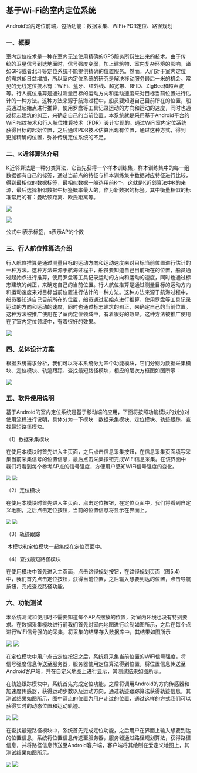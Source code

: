 ## 基于Wi-Fi的室内定位系统
Android室内定位前端，包括功能：数据采集、WiFi+PDR定位、路径规划
### 一、概要

​        室内定位技术是一种在室内无法使用精确的GPS服务所衍生出来的技术。由于传统的卫星信号到达地面时，信号强度变弱，加上建筑物、室内复杂环境的影响，诸如GPS或者北斗等定位系统不能提供精确的位置服务。然而，人们对于室内定位的需求却日益增加，所以室内定位系统的研究是解决移动服务最后一米的机会。常见的无线定位技术有：WiFi、蓝牙、红外线、超宽带、RFID、ZigBee和超声波等。行人航位推算是通过测量目标的运动方向和运动速度来对目标当前位置进行估计的一种方法。这种方法来源于航海过程中，船员要知道自己目前所在的位置，船员通过起始点进行推算，使用罗盘等工具记录运动的方向和运动的速度，同时也通过标志建筑的纠正，来确定自己的当前位置。本系统就是采用基于Android平台的WiFi指纹技术和行人航位推算技术（PDR）设计实现的。通过WiFi室内定位系统获得目标的起始位置，之后通过PDR技术估算出现有位置，通过这种方式，得到更加精确的位置，弥补传统定位系统的不足。

### 二、K近邻算法介绍

​       K近邻算法是一种分类算法，它首先获得一个样本训练集，样本训练集中的每一组数据都有自己的标签，通过当前点的特征与样本训练集中数据对应特征进行比较，得到最相似的数据标签，最相似数据一般选用前K个，这就是K近邻算法中K的来源，最后选择相似数据中标签概率最大的，作为新数据的标签。其中衡量相似的标准常用的有：曼哈顿距离、欧氏距离等。

![](https://cdn.jsdelivr.net/gh/GXW19961104/photoCloud/blogImg/20200520232130.png)

![](https://cdn.jsdelivr.net/gh/GXW19961104/photoCloud/blogImg/20200520232255.png)

公式中i表示标签，n表示AP的个数

### 三、行人航位推算法介绍

​        行人航位推算是通过测量目标的运动方向和运动速度来对目标当前位置进行估计的一种方法。这种方法来源于航海过程中，船员要知道自己目前所在的位置，船员通过起始点进行推算，使用罗盘等工具记录运动的方向和运动的速度，同时也通过标志建筑的纠正，来确定自己的当前位置。行人航位推算是通过测量目标的运动方向和运动速度来对目标当前位置进行估计的一种方法。这种方法来源于航海过程中，船员要知道自己目前所在的位置，船员通过起始点进行推算，使用罗盘等工具记录运动的方向和运动的速度，同时也通过标志建筑的纠正，来确定自己的当前位置。这种方法被推广使用在了室内定位领域中，有着很好的效果。这种方法被推广使用在了室内定位领域中，有着很好的效果。

![](https://cdn.jsdelivr.net/gh/GXW19961104/photoCloud/blogImg/20200520232329.png)

### 四、总体设计方案

​       根据系统需求分析，我们可以将本系统分为四个功能模块，它们分别为数据采集模块、定位模块、轨迹跟踪、查找最短路径模块，相应的层次方框图如图所示：

![](https://cdn.jsdelivr.net/gh/GXW19961104/photoCloud/blogImg/20200520232359.png)

### 五、软件使用说明

​       基于Android的室内定位系统是基于移动端的应用，下面将按照功能模块的划分对使用流程进行说明，具体分为一下模块：数据采集模块、定位模块、轨迹跟踪、查找最短路径模块。

（1）数据采集模块

​       在使用本模块时首先进入主页面，之后点击信息采集按钮，在信息采集页面填写采集当前采集信号的位置信息，最后点击采集按钮完成WiFi信息采集。在该界面中我们将看到每个参考AP点的信号强度，方便用户感知WiFi信号强度的变化。  

<img src="https://cdn.jsdelivr.net/gh/GXW19961104/photoCloud/blogImg/20200520232439.png" style="zoom:80%;" />  <img src="https://cdn.jsdelivr.net/gh/GXW19961104/photoCloud/blogImg/20200520232458.png" style="zoom:80%;" />

（2）定位模块

​       在使用本模块时首先进入主页面，点击定位按钮，在定位页面中，我们将看到自定义地图，之后点击定位按钮，当前的位置信息将显示在界面上。

<img src="https://cdn.jsdelivr.net/gh/GXW19961104/photoCloud/blogImg/20200521002120.png" style="zoom:80%;" />  <img src="https://cdn.jsdelivr.net/gh/GXW19961104/photoCloud/blogImg/20200521002133.png" style="zoom:80%;" />



（3）轨迹跟踪

​       本模块和定位模块一起集成在定位页面中。

（4）查找最短路径模块

​       在使用模块中首先进入主页面，点击路径规划按钮，在路径规划页面（图5.4）中，我们首先点击定位按钮，获得当前位置，之后输入想要到达的位置，点击导航按钮，完成查找路径功能。

### 六、功能测试

​       本系统测试和使用时不需要知道每个AP点摆放的位置，对室内环境也没有特别要求。在数据采集模块进行前我们首先对室内地图进行绘制如图所示，之后在每个点进行WiFi信号强的的采集，将采集的结果存入数据库中，其结果如图所示

![](https://cdn.jsdelivr.net/gh/GXW19961104/photoCloud/blogImg/20200521002314.png)  ![](https://cdn.jsdelivr.net/gh/GXW19961104/photoCloud/blogImg/20200521002325.png)



​       在定位模块中用户点击定位按钮之后，系统将采集当前位置的WiFi信号强度，将信号强度信息传送至服务器，服务器使用定位算法得到位置，将位置信息传送至Android客户端，并在自定义地图上进行显示，其测试结果如图所示。

​       在轨迹跟踪模块中，系统首先完成定位功能，之后将调用Android的方向传感器和加速度传感器，获得运动步数以及运动方向，通过轨迹跟踪算法获得轨迹信息，其测试结果如图所示，图中蓝点的位置为用户走过的位置，通过这样的方式我们可以获得实时的动态位置和运动轨迹。

<img src="https://cdn.jsdelivr.net/gh/GXW19961104/photoCloud/blogImg/20200521002450.png" style="zoom:80%;"/>  ![](https://cdn.jsdelivr.net/gh/GXW19961104/photoCloud/blogImg/20200521002515.png)

​       在查找最短路径模块中，系统首先完成定位功能，之后用户在界面上输入想要到达的位置信息，系统将位置信息传送至服务器，服务器通过路径规划算法，获得路径信息，并将路径信息传送至Android客户端，客户端将其绘制在爱定义地图上，其测试结果如图所示。

<img src="https://cdn.jsdelivr.net/gh/GXW19961104/photoCloud/blogImg/20200521002718.png" style="zoom:80%;" />  ![](https://cdn.jsdelivr.net/gh/GXW19961104/photoCloud/blogImg/20200521002737.png)





